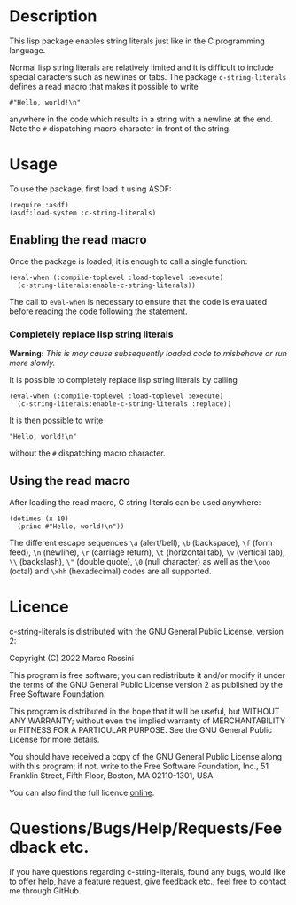 # Description
This lisp package enables string literals just like in the C programming language.

Normal lisp string literals are relatively limited and it is difficult to include special caracters such as newlines or tabs.
The package `c-string-literals` defines a read macro that makes it possible to write

    #"Hello, world!\n"

anywhere in the code which results in a string with a newline at the end. Note the `#` dispatching macro character in front of the string.

# Usage
To use the package, first load it using ASDF:

    (require :asdf)
    (asdf:load-system :c-string-literals)

## Enabling the read macro
Once the package is loaded, it is enough to call a single function:

    (eval-when (:compile-toplevel :load-toplevel :execute)
      (c-string-literals:enable-c-string-literals))

The call to `eval-when` is necessary to ensure that the code is evaluated before reading the code following the statement.

### Completely replace lisp string literals
**Warning:** *This is may cause subsequently loaded code to misbehave or run more slowly.*

It is possible to completely replace lisp string literals by calling

    (eval-when (:compile-toplevel :load-toplevel :execute)
      (c-string-literals:enable-c-string-literals :replace))

It is then possible to write

    "Hello, world!\n"

without the `#` dispatching macro character.

## Using the read macro
After loading the read macro, C string literals can be used anywhere:

    (dotimes (x 10)
      (princ #"Hello, world!\n"))

The different escape sequences `\a` (alert/bell), `\b` (backspace), `\f` (form feed), `\n` (newline),
`\r` (carriage return), `\t` (horizontal tab), `\v` (vertical tab), `\\` (backslash), `\"` (double quote),
`\0` (null character) as well as the `\ooo` (octal) and `\xhh` (hexadecimal) codes are all supported.

# Licence
c-string-literals is distributed with the GNU General Public License, version 2:

Copyright (C) 2022 Marco Rossini

This program is free software; you can redistribute it and/or modify it under the terms of the GNU General Public License version 2 as published by the Free Software Foundation.

This program is distributed in the hope that it will be useful, but WITHOUT ANY WARRANTY; without even the implied warranty of MERCHANTABILITY or FITNESS FOR A PARTICULAR PURPOSE. See the GNU General Public License for more details.

You should have received a copy of the GNU General Public License along with this program; if not, write to the Free Software Foundation, Inc., 51 Franklin Street, Fifth Floor, Boston, MA 02110-1301, USA.

You can also find the full licence [online](https://www.gnu.org/licenses/old-licenses/gpl-2.0.en.html).

# Questions/Bugs/Help/Requests/Feedback etc.

If you have questions regarding c-string-literals, found any bugs, would like to offer help, have a feature request, give feedback etc., feel free to contact me through GitHub.
